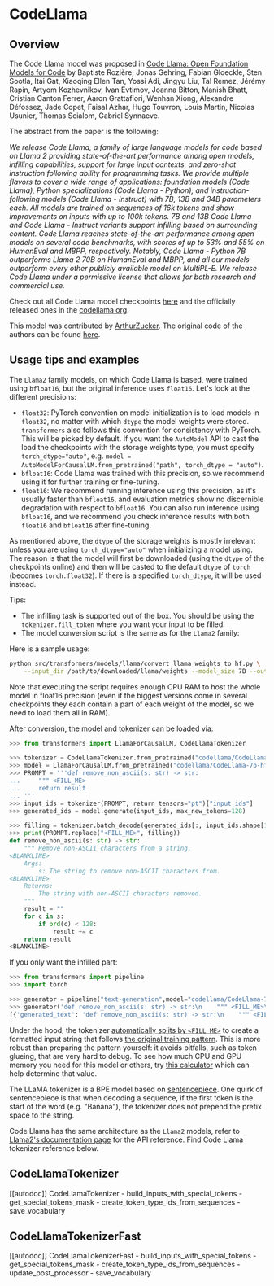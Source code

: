 <!--Copyright 2023 The HuggingFace Team. All rights reserved.

Licensed under the Apache License, Version 2.0 (the "License"); you may not use this file except in compliance with
the License. You may obtain a copy of the License at

http://www.apache.org/licenses/LICENSE-2.0

Unless required by applicable law or agreed to in writing, software distributed under the License is distributed on
an "AS IS" BASIS, WITHOUT WARRANTIES OR CONDITIONS OF ANY KIND, either express or implied. See the License for the
specific language governing permissions and limitations under the License.

⚠️ Note that this file is in Markdown but contains specific syntax for our doc-builder (similar to MDX) that may not be
rendered properly in your Markdown viewer.

-->

# CodeLlama

## Overview

The Code Llama model was proposed in [Code Llama: Open Foundation Models for Code](https://ai.meta.com/research/publications/code-llama-open-foundation-models-for-code/) by Baptiste Rozière, Jonas Gehring, Fabian Gloeckle, Sten Sootla, Itai Gat, Xiaoqing Ellen Tan, Yossi Adi, Jingyu Liu, Tal Remez, Jérémy Rapin, Artyom Kozhevnikov, Ivan Evtimov, Joanna Bitton, Manish Bhatt, Cristian Canton Ferrer, Aaron Grattafiori, Wenhan Xiong, Alexandre Défossez, Jade Copet, Faisal Azhar, Hugo Touvron, Louis Martin, Nicolas Usunier, Thomas Scialom, Gabriel Synnaeve.

The abstract from the paper is the following:

*We release Code Llama, a family of large language models for code based on Llama 2 providing state-of-the-art performance among open models, infilling capabilities, support for large input contexts, and zero-shot instruction following ability for programming tasks. We provide multiple flavors to cover a wide range of applications: foundation models (Code Llama), Python specializations (Code Llama - Python), and instruction-following models (Code Llama - Instruct) with 7B, 13B and 34B parameters each. All models are trained on sequences of 16k tokens and show improvements on inputs with up to 100k tokens. 7B and 13B Code Llama and Code Llama - Instruct variants support infilling based on surrounding content. Code Llama reaches state-of-the-art performance among open models on several code benchmarks, with scores of up to 53% and 55% on HumanEval and MBPP, respectively. Notably, Code Llama - Python 7B outperforms Llama 2 70B on HumanEval and MBPP, and all our models outperform every other publicly available model on MultiPL-E. We release Code Llama under a permissive license that allows for both research and commercial use.*

Check out all Code Llama model checkpoints [here](https://huggingface.co/models?search=code_llama) and the officially released ones in the [codellama org](https://huggingface.co/codellama).

This model was contributed by [ArthurZucker](https://huggingface.co/ArthurZ). The original code of the authors can be found [here](https://github.com/facebookresearch/llama).

## Usage tips and examples

<Tip warning={true}>

The `Llama2` family models, on which Code Llama is based, were trained using `bfloat16`, but the original inference uses `float16`. Let's look at the different precisions:

* `float32`: PyTorch convention on model initialization is to load models in `float32`, no matter with which `dtype` the model weights were stored. `transformers` also follows this convention for consistency with PyTorch. This will be picked by default. If you want the `AutoModel` API to cast the load the checkpoints with the storage weights type, you must specify `torch_dtype="auto"`, e.g. `model = AutoModelForCausalLM.from_pretrained("path", torch_dtype = "auto")`.
* `bfloat16`: Code Llama was trained with this precision, so we recommend using it for further training or fine-tuning.
* `float16`: We recommend running inference using this precision, as it's usually faster than `bfloat16`, and evaluation metrics show no discernible degradation with respect to `bfloat16`. You can also run inference using `bfloat16`, and we recommend you check inference results with both `float16` and `bfloat16` after fine-tuning.

As mentioned above, the `dtype` of the storage weights is mostly irrelevant unless you are using `torch_dtype="auto"` when initializing a model using. The reason is that the model will first be downloaded (using the `dtype` of the checkpoints online) and then will be casted to the default `dtype` of `torch` (becomes `torch.float32`). If there is a specified `torch_dtype`, it will be used instead.

</Tip>


Tips:
- The infilling task is supported out of the box. You should be using the `tokenizer.fill_token` where you want your input to be filled.
- The model conversion script is the same as for the `Llama2` family:

Here is a sample usage:

```bash
python src/transformers/models/llama/convert_llama_weights_to_hf.py \
    --input_dir /path/to/downloaded/llama/weights --model_size 7B --output_dir /output/path
```

Note that executing the script requires enough CPU RAM to host the whole model in float16 precision (even if the biggest versions
come in several checkpoints they each contain a part of each weight of the model, so we need to load them all in RAM).

After conversion, the model and tokenizer can be loaded via:

```python
>>> from transformers import LlamaForCausalLM, CodeLlamaTokenizer

>>> tokenizer = CodeLlamaTokenizer.from_pretrained("codellama/CodeLlama-7b-hf")
>>> model = LlamaForCausalLM.from_pretrained("codellama/CodeLlama-7b-hf")
>>> PROMPT = '''def remove_non_ascii(s: str) -> str:
...     """ <FILL_ME>
...     return result
... '''
>>> input_ids = tokenizer(PROMPT, return_tensors="pt")["input_ids"]
>>> generated_ids = model.generate(input_ids, max_new_tokens=128)

>>> filling = tokenizer.batch_decode(generated_ids[:, input_ids.shape[1]:], skip_special_tokens = True)[0]
>>> print(PROMPT.replace("<FILL_ME>", filling))
def remove_non_ascii(s: str) -> str:
    """ Remove non-ASCII characters from a string.
<BLANKLINE>
    Args:
        s: The string to remove non-ASCII characters from.
<BLANKLINE>
    Returns:
        The string with non-ASCII characters removed.
    """
    result = ""
    for c in s:
        if ord(c) < 128:
            result += c
    return result
<BLANKLINE>
```

If you only want the infilled part:
```python
>>> from transformers import pipeline
>>> import torch

>>> generator = pipeline("text-generation",model="codellama/CodeLlama-7b-hf",torch_dtype=torch.float16, device_map="auto")
>>> generator('def remove_non_ascii(s: str) -> str:\n    """ <FILL_ME>\n    return result', max_new_tokens = 128)
[{'generated_text': 'def remove_non_ascii(s: str) -> str:\n    """ <FILL_ME>\n    return resultRemove non-ASCII characters from a string. """\n    result = ""\n    for c in s:\n        if ord(c) < 128:\n            result += c'}]
```

Under the hood, the tokenizer [automatically splits by `<FILL_ME>`](https://huggingface.co/docs/transformers/main/model_doc/code_llama#transformers.CodeLlamaTokenizer.fill_token) to create a formatted input string that follows [the original training pattern](https://github.com/facebookresearch/codellama/blob/cb51c14ec761370ba2e2bc351374a79265d0465e/llama/generation.py#L402). This is more robust than preparing the pattern yourself: it avoids pitfalls, such as token glueing, that are very hard to debug.  To see how much CPU and GPU memory you need for this model or others, try [this calculator](https://huggingface.co/spaces/hf-accelerate/model-memory-usage) which can help determine that value.

The LLaMA tokenizer is a BPE model based on [sentencepiece](https://github.com/google/sentencepiece). One quirk of sentencepiece is that when decoding a sequence, if the first token is the start of the word (e.g. "Banana"), the tokenizer does not prepend the prefix space to the string.

<Tip>

Code Llama has the same architecture as the `Llama2` models, refer to [Llama2's documentation page](llama2) for the API reference.
Find Code Llama tokenizer reference below. 
</Tip>


## CodeLlamaTokenizer

[[autodoc]] CodeLlamaTokenizer
    - build_inputs_with_special_tokens
    - get_special_tokens_mask
    - create_token_type_ids_from_sequences
    - save_vocabulary

## CodeLlamaTokenizerFast

[[autodoc]] CodeLlamaTokenizerFast
    - build_inputs_with_special_tokens
    - get_special_tokens_mask
    - create_token_type_ids_from_sequences
    - update_post_processor
    - save_vocabulary
